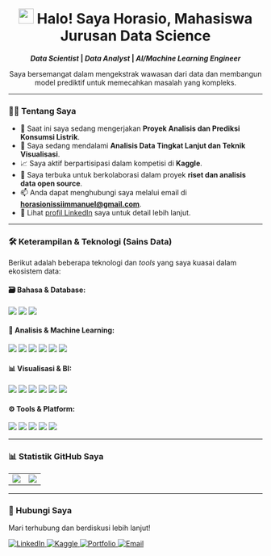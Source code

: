 <h1 align="center">
  <img src="https://raw.githubusercontent.com/MartinHeinz/MartinHeinz/master/wave.gif" width="30px"> Halo! Saya Horasio, Mahasiswa Jurusan Data Science
</h1>

<p align="center">
  <strong>
    <i>Data Scientist</i> | <i>Data Analyst</i> | <i>AI/Machine Learning Engineer</i>
  </strong>
</p>

<p align="center">
  Saya bersemangat dalam mengekstrak wawasan dari data dan membangun model prediktif untuk memecahkan masalah yang kompleks.
</p>

---

### 👨‍💻 Tentang Saya

* 🔭 Saat ini saya sedang mengerjakan **Proyek Analisis dan Prediksi Konsumsi Listrik**.
* 🌱 Saya sedang mendalami **Analisis Data Tingkat Lanjut dan Teknik Visualisasi**.
* 📈 Saya aktif berpartisipasi dalam kompetisi di **Kaggle**.
* 🤝 Saya terbuka untuk berkolaborasi dalam proyek **riset dan analisis data open source**.
* 📫 Anda dapat menghubungi saya melalui email di **horasionissiimmanuel@gmail.com**.
* 📄 Lihat [profil LinkedIn](https://linkedin.com/in/horasio-nissi-immanuel-65b886332) saya untuk detail lebih lanjut.

---

### 🛠️ Keterampilan & Teknologi (Sains Data)

Berikut adalah beberapa teknologi dan *tools* yang saya kuasai dalam ekosistem data:

#### 🗃️ Bahasa & Database:
<p>
  <img src="https://img.shields.io/badge/Python-3776AB?style=flat&logo=python&logoColor=white" />
  <img src="https://img.shields.io/badge/R-276DC3?style=flat&logo=r&logoColor=white" />
  <img src="https://img.shields.io/badge/Bash-4EAA25?style=flat&logo=gnubash&logoColor=white" />
</p>

#### 🧠 Analisis & Machine Learning:
<p>
  <img src="https://img.shields.io/badge/Numpy-013243?style=flat&logo=numpy&logoColor=white" />
  <img src="https://img.shields.io/badge/Pandas-150458?style=flat&logo=pandas&logoColor=white" />
  <img src="https://img.shields.io/badge/Scikit--Learn-F7931E?style=flat&logo=scikitlearn&logoColor=white" />
  <img src="https://img.shields.io/badge/Jupyter-F37626?style=flat&logo=jupyter&logoColor=white" />
  <img src="https://img.shields.io/badge/TensorFlow-FF6F00?style=flat&logo=tensorflow&logoColor=white" />
  <img src="https://img.shields.io/badge/PyTorch-EE4C2C?style=flat&logo=pytorch&logoColor=white" />
</p>

#### 📊 Visualisasi & BI:
<p>
  <img src="https://img.shields.io/badge/Matplotlib-3776AB?style=flat&logo=python&logoColor=white" />
  <img src="https://img.shields.io/badge/Seaborn-76B900?style=flat&logo=python&logoColor=white" />
  <img src="https://img.shields.io/badge/Tableau-E97627?style=flat&logo=tableau&logoColor=white" />
  <img src="https://img.shields.io/badge/Looker Studio-F2C811?style=flat&logo=lookerstudio&logoColor=black" />
  <img src="https://img.shields.io/badge/PowerBI-F2C811?style=flat&logo=powerbi&logoColor=white" />
  <img src="https://img.shields.io/badge/Excel-217346?style=flat&logo=microsoftexcel&logoColor=black" />
</p>

#### ⚙️ Tools & Platform:
<p>
  <img src="https://img.shields.io/badge/Git-F05032?style=flat&logo=git&logoColor=white" />
  <img src="https://img.shields.io/badge/Docker-2496ED?style=flat&logo=docker&logoColor=white" />
  <img src="https://img.shields.io/badge/AWS-232F3E?style=flat&logo=amazonaws&logoColor=white" />
  <img src="https://img.shields.io/badge/GCP-4285F4?style=flat&logo=googlecloud&logoColor=white" />
  <img src="https://img.shields.io/badge/Apache_Spark-E25A1C?style=flat&logo=apachespark&logoColor=white" />
</p>

---

### 📊 Statistik GitHub Saya

<table>
  <tr>
    <td align="center">
      <img src="https://github-readme-stats.vercel.app/api?username=HorasioGit&show_icons=true&theme=tokyonight&locale=id" />
    </td>
    <td align="center">
      <img src="https://github-readme-stats.vercel.app/api/top-langs/?username=HorasioGit&layout=compact&theme=tokyonight&locale=id" />
    </td>
  </tr>
</table>

---

### 🔗 Hubungi Saya

Mari terhubung dan berdiskusi lebih lanjut!

<p>
  <a href="https://linkedin.com/in/horasio-nissi-immanuel-65b886332" target="_blank">
    <img src="https://img.shields.io/badge/LinkedIn-0077B5?style=social&logo=linkedin" alt="LinkedIn"/>
  </a>
  <a href="https://www.kaggle.com/horasionissiimmanuel" target="_blank">
    <img src="https://img.shields.io/badge/Kaggle-20BEFF?style=social&logo=Kaggle" alt="Kaggle"/>
  </a>
  <a href="https://horasiogit.github.io/Horasio-Portofolio" target="_blank">
    <img src="https://img.shields.io/badge/Portofolio-black?style=social&logo=github" alt="Portfolio"/>
  </a>
  <a href="mailto:horasionissiimmanuel@gmail.com" target="_blank">
    <img src="https://img.shields.io/badge/Gmail-D14836?style=social&logo=gmail" alt="Email"/>
  </a>
</p>
